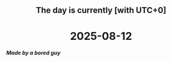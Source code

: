 <h2 align=center>The day is currently [with UTC+0]</h2>
<h1 align=center><!--TIME BEGIN-->2025-08-12<!--TIME END--></h1>
<h5>Made by a bored guy</h5>

